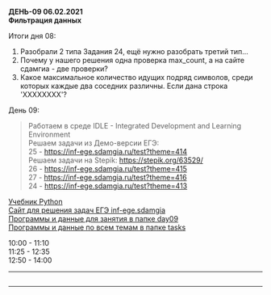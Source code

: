 **ДЕНЬ-09 06.02.2021**  
**Фильтрация данных**  

Итоги дня 08:    
1) Разобрали 2 типа Задания 24, ещё нужно разобрать третий тип...  
2) Почему у нашего решения одна проверка max_count, а на сайте сдамгиа - две проверки?  
3) Какое максимальное количество идущих подряд символов, среди которых каждые два соседних различны.
Если дана строка 'XXXXXXXX'?  
  
День 09:  
> Работаем в среде IDLE - Integrated Development and Learning Environment  
> Решаем задачи из Демо-версии ЕГЭ:  
> 25 - https://inf-ege.sdamgia.ru/test?theme=414  
> Решаем задачи на Stepik: https://stepik.org/63529/  
> 26 - https://inf-ege.sdamgia.ru/test?theme=415  
> 27 - https://inf-ege.sdamgia.ru/test?theme=416  
> 24 - https://inf-ege.sdamgia.ru/test?theme=413  

[Учебник Python](https://pcoding.ru/pdf/PythonJunior.pdf)  
[Сайт для решения задач ЕГЭ inf-ege.sdamgia](https://inf-ege.sdamgia.ru/)  
[Программы и данные для занятия в папке day09](https://github.com/permCoding/elective-course-21/tree/main/py/day09/)  
[Программы и данные по всем темам в папке tasks](https://github.com/permCoding/elective-course-21/tree/main/tasks/)  

10:00 - 11:10  
11:25 - 12:35  
12:50 - 14:00  

---  

```

```

---  
